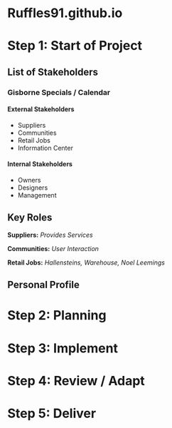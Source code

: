 # Ruffles91.github.io

# Step 1: Start of Project

## List of Stakeholders

### Gisborne Specials / Calendar

#### External Stakeholders
- Suppliers
- Communities
- Retail Jobs
- Information Center

#### Internal Stakeholders
- Owners
- Designers
- Management

## Key Roles

**Suppliers:**
*Provides Services*

**Communities:**
*User Interaction*

**Retail Jobs:**
*Hallensteins,*
*Warehouse,*
*Noel Leemings*


## Personal Profile

# Step 2: Planning

# Step 3: Implement

# Step 4: Review / Adapt

# Step 5: Deliver

